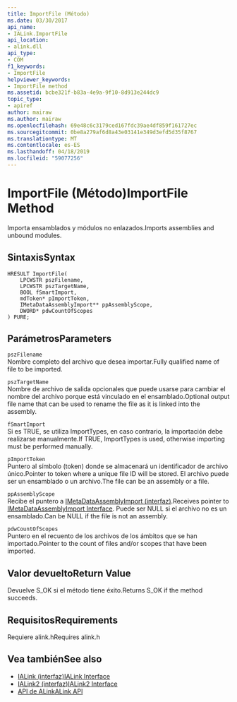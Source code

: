 ```yaml
---
title: ImportFile (Método)
ms.date: 03/30/2017
api_name:
- IALink.ImportFile
api_location:
- alink.dll
api_type:
- COM
f1_keywords:
- ImportFile
helpviewer_keywords:
- ImportFile method
ms.assetid: bcbe321f-b83a-4e9a-9f10-8d913e244dc9
topic_type:
- apiref
author: mairaw
ms.author: mairaw
ms.openlocfilehash: 69e48c6c3179ced167fdc39ae4df859f161727ec
ms.sourcegitcommit: 0be8a279af6d8a43e03141e349d3efd5d35f8767
ms.translationtype: MT
ms.contentlocale: es-ES
ms.lasthandoff: 04/18/2019
ms.locfileid: "59077256"
---
```

# <a name="importfile-method"></a><span data-ttu-id="90d88-102">ImportFile (Método)</span><span class="sxs-lookup"><span data-stu-id="90d88-102">ImportFile Method</span></span>
<span data-ttu-id="90d88-103">Importa ensamblados y módulos no enlazados.</span><span class="sxs-lookup"><span data-stu-id="90d88-103">Imports assemblies and unbound modules.</span></span>  
  
## <a name="syntax"></a><span data-ttu-id="90d88-104">Sintaxis</span><span class="sxs-lookup"><span data-stu-id="90d88-104">Syntax</span></span>  
  
```  
HRESULT ImportFile(  
    LPCWSTR pszFilename,  
    LPCWSTR pszTargetName,  
    BOOL fSmartImport,  
    mdToken* pImportToken,  
    IMetaDataAssemblyImport** ppAssemblyScope,  
    DWORD* pdwCountOfScopes  
) PURE;  
```  
  
## <a name="parameters"></a><span data-ttu-id="90d88-105">Parámetros</span><span class="sxs-lookup"><span data-stu-id="90d88-105">Parameters</span></span>  
 `pszFilename`  
 <span data-ttu-id="90d88-106">Nombre completo del archivo que desea importar.</span><span class="sxs-lookup"><span data-stu-id="90d88-106">Fully qualified name of file to be imported.</span></span>  
  
 `pszTargetName`  
 <span data-ttu-id="90d88-107">Nombre de archivo de salida opcionales que puede usarse para cambiar el nombre del archivo porque está vinculado en el ensamblado.</span><span class="sxs-lookup"><span data-stu-id="90d88-107">Optional output file name that can be used to rename the file as it is linked into the assembly.</span></span>  
  
 `fSmartImport`  
 <span data-ttu-id="90d88-108">Si es TRUE, se utiliza ImportTypes, en caso contrario, la importación debe realizarse manualmente.</span><span class="sxs-lookup"><span data-stu-id="90d88-108">If TRUE, ImportTypes is used, otherwise importing must be performed manually.</span></span>  
  
 `pImportToken`  
 <span data-ttu-id="90d88-109">Puntero al símbolo (token) donde se almacenará un identificador de archivo único.</span><span class="sxs-lookup"><span data-stu-id="90d88-109">Pointer to token where a unique file ID will be stored.</span></span> <span data-ttu-id="90d88-110">El archivo puede ser un ensamblado o un archivo.</span><span class="sxs-lookup"><span data-stu-id="90d88-110">The file can be an assembly or a file.</span></span>  
  
 `ppAssemblyScope`  
 <span data-ttu-id="90d88-111">Recibe el puntero a [IMetaDataAssemblyImport (interfaz)](../../../../docs/framework/unmanaged-api/metadata/imetadataassemblyimport-interface.md).</span><span class="sxs-lookup"><span data-stu-id="90d88-111">Receives pointer to [IMetaDataAssemblyImport Interface](../../../../docs/framework/unmanaged-api/metadata/imetadataassemblyimport-interface.md).</span></span> <span data-ttu-id="90d88-112">Puede ser NULL si el archivo no es un ensamblado.</span><span class="sxs-lookup"><span data-stu-id="90d88-112">Can be NULL if the file is not an assembly.</span></span>  
  
 `pdwCountOfScopes`  
 <span data-ttu-id="90d88-113">Puntero en el recuento de los archivos de los ámbitos que se han importado.</span><span class="sxs-lookup"><span data-stu-id="90d88-113">Pointer to the count of files and/or scopes that have been imported.</span></span>  
  
## <a name="return-value"></a><span data-ttu-id="90d88-114">Valor devuelto</span><span class="sxs-lookup"><span data-stu-id="90d88-114">Return Value</span></span>  
 <span data-ttu-id="90d88-115">Devuelve S_OK si el método tiene éxito.</span><span class="sxs-lookup"><span data-stu-id="90d88-115">Returns S_OK if the method succeeds.</span></span>  
  
## <a name="requirements"></a><span data-ttu-id="90d88-116">Requisitos</span><span class="sxs-lookup"><span data-stu-id="90d88-116">Requirements</span></span>  
 <span data-ttu-id="90d88-117">Requiere alink.h</span><span class="sxs-lookup"><span data-stu-id="90d88-117">Requires alink.h</span></span>  
  
## <a name="see-also"></a><span data-ttu-id="90d88-118">Vea también</span><span class="sxs-lookup"><span data-stu-id="90d88-118">See also</span></span>

- [<span data-ttu-id="90d88-119">IALink (interfaz)</span><span class="sxs-lookup"><span data-stu-id="90d88-119">IALink Interface</span></span>](../../../../docs/framework/unmanaged-api/alink/ialink-interface.md)
- [<span data-ttu-id="90d88-120">IALink2 (interfaz)</span><span class="sxs-lookup"><span data-stu-id="90d88-120">IALink2 Interface</span></span>](../../../../docs/framework/unmanaged-api/alink/ialink2-interface.md)
- [<span data-ttu-id="90d88-121">API de ALink</span><span class="sxs-lookup"><span data-stu-id="90d88-121">ALink API</span></span>](../../../../docs/framework/unmanaged-api/alink/index.md)
